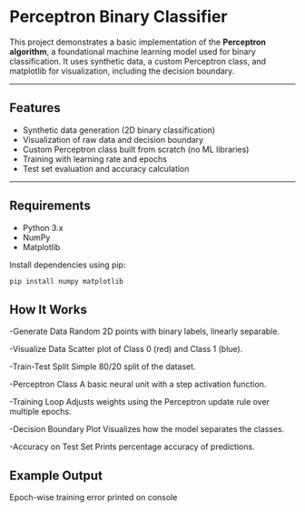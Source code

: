 # Perceptron Binary Classifier

This project demonstrates a basic implementation of the **Perceptron algorithm**, a foundational machine learning model used for binary classification. It uses synthetic data, a custom Perceptron class, and matplotlib for visualization, including the decision boundary.

---

## Features

- Synthetic data generation (2D binary classification)
- Visualization of raw data and decision boundary
- Custom Perceptron class built from scratch (no ML libraries)
- Training with learning rate and epochs
- Test set evaluation and accuracy calculation

---

## Requirements

- Python 3.x
- NumPy
- Matplotlib

Install dependencies using pip:

```bash
pip install numpy matplotlib
```
##  How It Works
-Generate Data
Random 2D points with binary labels, linearly separable.

-Visualize Data
Scatter plot of Class 0 (red) and Class 1 (blue).

-Train-Test Split
Simple 80/20 split of the dataset.

-Perceptron Class
A basic neural unit with a step activation function.

-Training Loop
Adjusts weights using the Perceptron update rule over multiple epochs.

-Decision Boundary Plot
Visualizes how the model separates the classes.

-Accuracy on Test Set
Prints percentage accuracy of predictions.

##  Example Output
Epoch-wise training error printed on console










